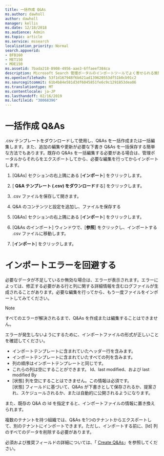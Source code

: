 ```yaml
---
title: 一括作成 Q&As
ms.author: dawholl
author: dawholl
manager: kellis
ms.date: 12/18/2018
ms.audience: Admin
ms.topic: article
ms.service: mssearch
localization_priority: Normal
search.appverid:
- BFB160
- MET150
- MOE150
ms.assetid: 7bada218-8908-4956-aae3-6ffaeef384ca
description: Microsoft Search 管理ポータルのインポートツールでよく寄せられる質問への回答をすばやく追加する
ms.openlocfilehash: 53f1d167948f6b621ad139620553df51b0cb91c2
ms.sourcegitcommit: 61b4b84e581d3df6045851fe6c9c1291853dea06
ms.translationtype: MT
ms.contentlocale: ja-JP
ms.lasthandoff: 02/16/2019
ms.locfileid: "30068396"
---
```

# <a name="bulk-create-qas"></a>一括作成 Q&As

.csv テンプレートをダウンロードして使用し、Q&As を一括作成または一括編集します。また、追加の編集や更新が必要な下書き Q&As を一括保存する簡単な方法でもあります。既存の Q&As を一括編集する必要がある場合は、管理ポータルからそれらをエクスポートしてから、必要な編集を行ってからインポートします。
  
1. [Q&As] セクションの右上隅にある [**インポート**] をクリックします。
    
2. [ **Q&A テンプレート (.csv) をダウンロード**する] をクリックします。
    
3. .csv ファイルを保存して開きます。
    
4. Q&A のコンテンツと設定を追加し、ファイルを保存する
    
5. [Q&As] セクションの右上隅にある [**インポート**] をクリックします。
    
6. [Q&As のインポート] ウィンドウで、[**参照**] をクリックし、インポートする .csv ファイルに移動します。 
    
7. [**インポート**] をクリックします。

# <a name="prevent-import-errors"></a>インポートエラーを回避する      
必要なデータが不足しているか無効な場合は、エラーが表示されます。エラーによっては、修正する必要がある行と列に関する詳細情報を含むログファイルが生成されることがあります。必要な編集を行ってから、もう一度ファイルをインポートしてみてください。

> [!NOTE]
> すべてのエラーが解決されるまで、Q&As を作成または編集することはできません。 

エラーが発生しないようにするために、インポートファイルの形式が正しいことを確認してください。
- インポートテンプレートに含まれていたヘッダー行を含みます。
- インポートテンプレートに含まれていたすべての列を含みます。
- 列の順序はインポートテンプレートと同じです。
- これらの列は空にすることができます。 Id、last modified、および last modified By
- [状態] 列を空にすることはできません。この情報は必須です。  
[状態] フィールドに基づいて、Q&As が下書きとして保存されるか、提案され、スケジュールされるか、または自動的に公開されるようになります。

また、既存の Q&A の Id を指定すると、インポートファイルの情報に置き換えられます。

複数のテナントを持つ組織では、Q&As を1つのテナントからエクスポートして、別のテナントにインポートできます。ただし、インポートする前に、[Id] 列のすべてのデータを削除する必要があります。

必須および推奨フィールドの詳細については、「 [Create Q&As](create-qas.md)」を参照してください。

  

